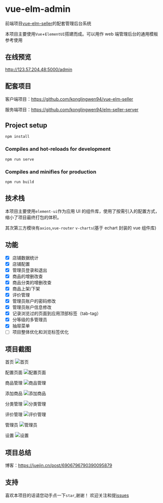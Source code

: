 # vue-elm-admin

前端项目[vue-elm-seller](https://github.com/konglingwen94/vue-elm-seller)的配套管理后台系统

本项目主要使用`Vue`+`ElementUI`搭建而成。可以用作 web 端管理后台的通用模板参考使用

## 在线预览

<http://123.57.204.48:5000/admin>

## 配套项目

客户端项目：<https://github.com/konglingwen94/vue-elm-seller>

服务端项目：<https://github.com/konglingwen94/elm-seller-server>

## Project setup

```
npm install
```

### Compiles and hot-reloads for development

```
npm run serve
```

### Compiles and minifies for production

```
npm run build
```

## 技术栈

本项目主要使用`element-ui`作为应用 UI 的组件库，使用了按需引入的配置方式，缩小了项目最终打包的体积。

其次第三方模块有`axios`,`vue-router` `v-charts`(基于 echart 封装的 vue 组件库)

## 功能

- [x] 店铺数据统计
- [x] 店铺配置
- [x] 管理员登录和退出
- [x] 商品的增删改查
- [x] 商品分类的增删改查
- [x] 商品上架/下架
- [x] 评价管理
- [x] 管理员账户的密码修改
- [x] 管理员账户信息修改
- [x] 记录浏览过的页面到应用顶部标签（tab-tag）
- [x] 分等级的多管理员
- [x] 抽屉菜单
- [ ] 项目整体优化和浏览标签优化

## 项目截图

首页
![首页](./screenshots/dashboard.png)

配置页面
![配置页面](./screenshots/configuration.png)

商品管理
![商品管理](./screenshots/food-list.png)

添加商品
![添加商品](./screenshots/food-add.png)

分类管理
![分类管理](./screenshots/category.png)

评价管理
![评价管理](./screenshots/rating.png)

管理员
![管理员](./screenshots/administrator.png)

设置
![设置](./screenshots/setting.png)

## 项目总结

博客：<https://juejin.cn/post/6906796790390095879>

## 支持

喜欢本项目的话请您动手点一下`star`,谢谢！
欢迎关注和提[issues](https://github.com/konglingwen94/vue-seller-admin/issues)

